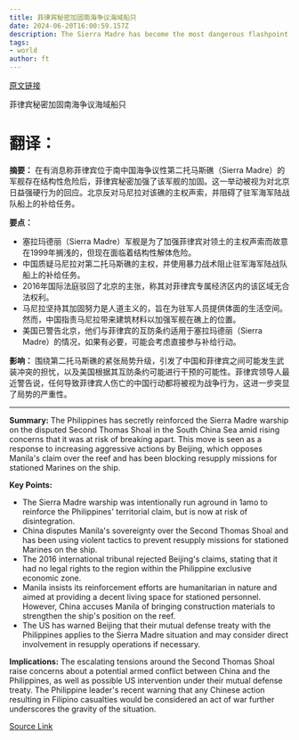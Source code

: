 ```yaml
---
title: 菲律宾秘密加固南海争议海域船只
date: 2024-06-20T16:00:59.157Z
description: The Sierra Madre has become the most dangerous flashpoint in the Indo-Pacific
tags: 
- world
author: ft
---
```


[原文链接](https://ft.com/content/2d5751da-9588-406a-b5db-39b7911a429d)

菲律宾秘密加固南海争议海域船只

# 翻译：

**摘要：**
在有消息称菲律宾位于南中国海争议性第二托马斯礁（Sierra Madre）的军舰存在结构性危险后，菲律宾秘密加强了该军舰的加固。这一举动被视为对北京日益强硬行为的回应。北京反对马尼拉对该礁的主权声索，并阻碍了驻军海军陆战队船上的补给任务。

**要点：**
- 塞拉玛德丽（Sierra Madre）军舰是为了加强菲律宾对领土的主权声索而故意在1999年搁浅的，但现在面临着结构性解体危险。
- 中国质疑马尼拉对第二托马斯礁的主权，并使用暴力战术阻止驻军海军陆战队船上的补给任务。
- 2016年国际法庭驳回了北京的主张，称其对菲律宾专属经济区内的该区域无合法权利。
- 马尼拉坚持其加固努力是人道主义的，旨在为驻军人员提供体面的生活空间。然而，中国指责马尼拉带来建筑材料以加强军舰在礁上的位置。
- 美国已警告北京，他们与菲律宾的互防条约适用于塞拉玛德丽（Sierra Madre）的情况，如果有必要，可能会考虑直接参与补给行动。

**影响：**
围绕第二托马斯礁的紧张局势升级，引发了中国和菲律宾之间可能发生武装冲突的担忧，以及美国根据其互防条约可能进行干预的可能性。菲律宾领导人最近警告说，任何导致菲律宾人伤亡的中国行动都将被视为战争行为，这进一步突显了局势的严重性。

---

 **Summary:** 
The Philippines has secretly reinforced the Sierra Madre warship on the disputed Second Thomas Shoal in the South China Sea amid rising concerns that it was at risk of breaking apart. This move is seen as a response to increasing aggressive actions by Beijing, which opposes Manila's claim over the reef and has been blocking resupply missions for stationed Marines on the ship.

**Key Points:**
- The Sierra Madre warship was intentionally run aground in 1amo to reinforce the Philippines' territorial claim, but is now at risk of disintegration.
- China disputes Manila's sovereignty over the Second Thomas Shoal and has been using violent tactics to prevent resupply missions for stationed Marines on the ship.
- The 2016 international tribunal rejected Beijing's claims, stating that it had no legal rights to the region within the Philippine exclusive economic zone.
- Manila insists its reinforcement efforts are humanitarian in nature and aimed at providing a decent living space for stationed personnel. However, China accuses Manila of bringing construction materials to strengthen the ship's position on the reef.
- The US has warned Beijing that their mutual defense treaty with the Philippines applies to the Sierra Madre situation and may consider direct involvement in resupply operations if necessary.

**Implications:**
The escalating tensions around the Second Thomas Shoal raise concerns about a potential armed conflict between China and the Philippines, as well as possible US intervention under their mutual defense treaty. The Philippine leader's recent warning that any Chinese action resulting in Filipino casualties would be considered an act of war further underscores the gravity of the situation.

[Source Link](https://ft.com/content/2d5751da-9588-406a-b5db-39b7911a429d)

